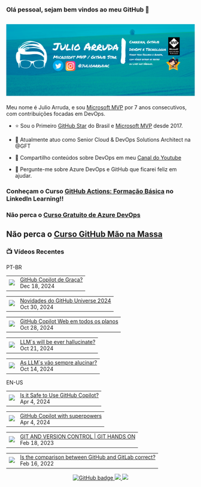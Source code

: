 ### Olá pessoal, sejam bem vindos ao meu GitHub 👋

## [![Julio Arruda Header](https://raw.githubusercontent.com/julioarruda/julioarruda/master/fundo%20github.png)](https://youtube.com/user/julioarrudac)
Meu nome é Julio Arruda, e sou [Microsoft MVP](https://mvp.microsoft.com/pt-br/PublicProfile/5002557?fullName=Julio%20%20Arruda) por 7 anos consecutivos, com contribuições focadas em DevOps.


- ⭐ Sou o Primeiro [GitHub Star](https://stars.github.com/profiles/julioarruda) do Brasil e [Microsoft MVP](https://mvp.microsoft.com/pt-br/PublicProfile/5002557?fullName=Julio%20%20Arruda) desde 2017.

- 🔭 Atualmente atuo como Senior Cloud & DevOps Solutions Architect na @GFT

- 👯 Compartilho conteúdos sobre DevOps em meu [Canal do Youtube](https://youtube.com/@julioarruda)

- 💬 Pergunte-me sobre Azure DevOps e GitHub que ficarei feliz em ajudar.




### Conheçam o Curso [GitHub Actions: Formação Básica](https://www.linkedin.com/learning/github-actions-formacao-basica/) no LinkedIn Learning!!
### Não perca o [Curso Gratuito de Azure DevOps](https://github.com/julioarruda/Curso-Azure-DevOps)

## Não perca o [Curso GitHub Mão na Massa](https://github.com/github-mao-na-massa/curso-github-mao-na-massa)



### 📺 Vídeos Recentes

PT-BR

<!-- YOUTUBE:START --><table><tr><td><a href="https://www.youtube.com/watch?v=Xleqwf4cXQU"><img width="140px" src="https://i.ytimg.com/vi/Xleqwf4cXQU/mqdefault.jpg"></a></td>
<td><a href="https://www.youtube.com/watch?v=Xleqwf4cXQU">GitHub Copilot de Graça?</a><br/>Dec 18, 2024</td></tr></table>
<table><tr><td><a href="https://www.youtube.com/watch?v=0J9c3Cnvb90"><img width="140px" src="https://i.ytimg.com/vi/0J9c3Cnvb90/mqdefault.jpg"></a></td>
<td><a href="https://www.youtube.com/watch?v=0J9c3Cnvb90">Novidades do GitHub Universe 2024</a><br/>Oct 30, 2024</td></tr></table>
<table><tr><td><a href="https://www.youtube.com/watch?v=4zDPylMfNyA"><img width="140px" src="https://i.ytimg.com/vi/4zDPylMfNyA/mqdefault.jpg"></a></td>
<td><a href="https://www.youtube.com/watch?v=4zDPylMfNyA">GitHub Copilot Web em todos os planos</a><br/>Oct 28, 2024</td></tr></table>
<table><tr><td><a href="https://www.youtube.com/watch?v=_b_HtFlY3Nc"><img width="140px" src="https://i.ytimg.com/vi/_b_HtFlY3Nc/mqdefault.jpg"></a></td>
<td><a href="https://www.youtube.com/watch?v=_b_HtFlY3Nc">LLM`s will be ever hallucinate?</a><br/>Oct 21, 2024</td></tr></table>
<table><tr><td><a href="https://www.youtube.com/watch?v=cWq_dW_933I"><img width="140px" src="https://i.ytimg.com/vi/cWq_dW_933I/mqdefault.jpg"></a></td>
<td><a href="https://www.youtube.com/watch?v=cWq_dW_933I">As LLM`s vão sempre alucinar?</a><br/>Oct 14, 2024</td></tr></table>
<!-- YOUTUBE:END -->

EN-US
<!-- YOUTUBEEN:START --><table><tr><td><a href="https://www.youtube.com/watch?v=mSxpB8V1iaE"><img width="140px" src="https://i.ytimg.com/vi/mSxpB8V1iaE/mqdefault.jpg"></a></td>
<td><a href="https://www.youtube.com/watch?v=mSxpB8V1iaE">Is it Safe to Use GitHub Copilot?</a><br/>Apr 4, 2024</td></tr></table>
<table><tr><td><a href="https://www.youtube.com/watch?v=R7ZbVdeUqu4"><img width="140px" src="https://i.ytimg.com/vi/R7ZbVdeUqu4/mqdefault.jpg"></a></td>
<td><a href="https://www.youtube.com/watch?v=R7ZbVdeUqu4">GitHub Copilot with superpowers</a><br/>Apr 4, 2024</td></tr></table>
<table><tr><td><a href="https://www.youtube.com/watch?v=Adk79XNDU5o"><img width="140px" src="https://i.ytimg.com/vi/Adk79XNDU5o/mqdefault.jpg"></a></td>
<td><a href="https://www.youtube.com/watch?v=Adk79XNDU5o">GIT AND VERSION CONTROL | GIT HANDS ON</a><br/>Feb 18, 2023</td></tr></table>
<table><tr><td><a href="https://www.youtube.com/watch?v=wHo1ftsyzNE"><img width="140px" src="https://i.ytimg.com/vi/wHo1ftsyzNE/mqdefault.jpg"></a></td>
<td><a href="https://www.youtube.com/watch?v=wHo1ftsyzNE">Is the comparison between GitHub and GitLab correct?</a><br/>Feb 16, 2022</td></tr></table>
<!-- YOUTUBEEN:END -->



<p align="center">
  <a href="https://github.com/julioarruda?tab=followers">
    <img src="https://img.shields.io/github/followers/julioarruda?label=Followers&logo=GitHub&style=for-the-badge" alt="GitHub badge" />
  </a>
  <a href="http://twitter.com/julioarrudac">
    <img src="https://img.shields.io/twitter/follow/julioarrudac?label=Twitter&logo=twitter&style=for-the-badge" />
  </a>
  <a href="http://youtube.com/c/julioarruda?sub_confirmation=1">
    <img src="https://img.shields.io/youtube/views/4BYlkYtHNus?label=YouTube&logo=YouTube&style=for-the-badge" />
  </a>
</p>

<!--
**julioarruda/julioarruda** is a ✨ _special_ ✨ repository because its `README.md` (this file) appears on your GitHub profile.

Here are some ideas to get you started:

- 🔭 I’m currently working on ...
- 🌱 I’m currently learning ...
- 👯 I’m looking to collaborate on ...
- 🤔 I’m looking for help with ...
- 💬 Ask me about ...
- 📫 How to reach me: ...
- 😄 Pronouns: ...
- ⚡ Fun fact: ...
-->
